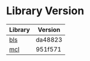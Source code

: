# Library Version

Library | Version
------- | -------
[bls](https://github.com/herumi/bls) | da48823
[mcl](https://github.com/herumi/mcl) | 951f571
